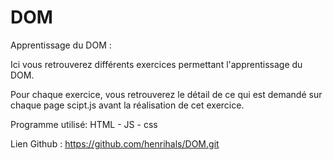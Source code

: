 # DOM
 
Apprentissage du DOM :

Ici vous retrouverez différents exercices permettant l'apprentissage du DOM.

Pour chaque exercice, vous retrouverez le détail de ce qui est demandé sur chaque page scipt.js avant la réalisation de cet exercice.

Programme utilisé: HTML - JS - css

Lien Github : https://github.com/henrihals/DOM.git

